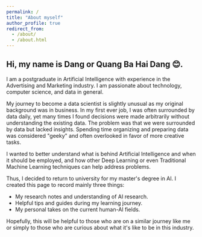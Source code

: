 ```yaml
---
permalink: /
title: "About myself"
author_profile: true
redirect_from: 
  - /about/
  - /about.html
---
```

## Hi, my name is Dang or Quang Ba Hai Dang 😊.

I am a postgraduate in Artificial Intelligence with experience in the Advertising and Marketing industry. I am passionate about technology, computer science, and data in general.

My journey to become a data scientist is slightly unusual as my original background was in business. In my first ever job, I was often surrounded by data daily, yet many times I found decisions were made arbitrarily without understanding the existing data. The problem was that we were surrounded by data but lacked insights. Spending time organizing and preparing data was considered "geeky" and often overlooked in favor of more creative tasks.

I wanted to better understand what is behind Artificial Intelligence and when it should be employed, and how other Deep Learning or even Traditional Machine Learning techniques can help address problems.

Thus, I decided to return to university for my master's degree in AI. I created this page to record mainly three things:
- My research notes and understanding of AI research.
- Helpful tips and guides during my learning journey.
- My personal takes on the current human-AI fields.

Hopefully, this will be helpful to those who are on a similar journey like me or simply to those who are curious about what it's like to be in this industry.